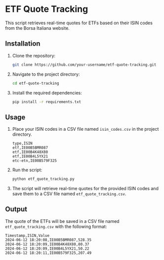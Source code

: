 # ETF Quote Tracking

This script retrieves real-time quotes for ETFs based on their ISIN codes from the Borsa Italiana website.

## Installation

1. Clone the repository:
   ```bash
   git clone https://github.com/your-username/etf-quote-tracking.git
   ```
2. Navigate to the project directory:
   ```bash
   cd etf-quote-tracking
   ```
3. Install the required dependencies:
   ```bash
   pip install -r requirements.txt
   ```

## Usage

1. Place your ISIN codes in a CSV file named `isin_codes.csv` in the project directory.

   ```csv
   type,ISIN
   etf,IE00B5BMR087
   etf,IE00B4K48X80
   etf,IE00B4L5YX21
   etc-etn,IE00B579F325
   ```
2. Run the script:
   ```bash
   python etf_quote_tracking.py
   ```
3. The script will retrieve real-time quotes for the provided ISIN codes and save them to a CSV file named `etf_quote_tracking.csv`.

## Output

The quote of the ETFs will be saved in a CSV file named `etf_quote_tracking.csv` with the following format:

```csv
Timestamp,ISIN,Value
2024-06-12 18:20:08,IE00B5BMR087,528.35
2024-06-12 18:20:09,IE00B4K48X80,80.37
2024-06-12 18:20:09,IE00B4L5YX21,50.22
2024-06-12 18:20:11,IE00B579F325,207.49
```
